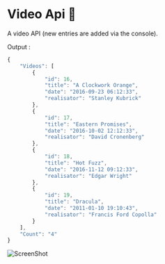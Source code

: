 Video Api :vhs:
============

A video API (new entries are added via the console).

Output :

```javascript
{
    "Videos": [
        {
            "id": 16,
            "title": "A Clockwork Orange",
            "date": "2016-09-23 06:12:33",
            "realisator": "Stanley Kubrick"
        },
        {
            "id": 17,
            "title": "Eastern Promises",
            "date": "2016-10-02 12:12:33",
            "realisator": "David Cronenberg"
        },
        {
            "id": 18,
            "title": "Hot Fuzz",
            "date": "2016-11-12 09:12:33",
            "realisator": "Edgar Wright"
        },
        {
            "id": 19,
            "title": "Dracula",
            "date": "2011-01-10 19:10:43",
            "realisator": "Francis Ford Copolla"
        }
    ],
    "Count": "4"
}
```

![ScreenShot](https://raw.github.com/val--/video-api/master/screenshot.png)

